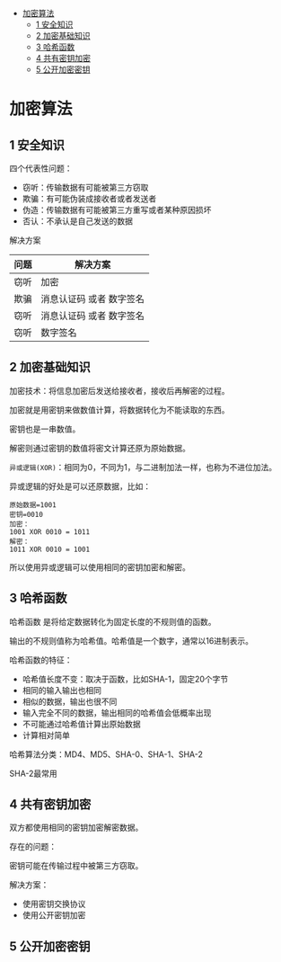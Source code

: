 - [加密算法](#%e5%8a%a0%e5%af%86%e7%ae%97%e6%b3%95)
  - [1 安全知识](#1-%e5%ae%89%e5%85%a8%e7%9f%a5%e8%af%86)
  - [2 加密基础知识](#2-%e5%8a%a0%e5%af%86%e5%9f%ba%e7%a1%80%e7%9f%a5%e8%af%86)
  - [3 哈希函数](#3-%e5%93%88%e5%b8%8c%e5%87%bd%e6%95%b0)
  - [4 共有密钥加密](#4-%e5%85%b1%e6%9c%89%e5%af%86%e9%92%a5%e5%8a%a0%e5%af%86)
  - [5 公开加密密钥](#5-%e5%85%ac%e5%bc%80%e5%8a%a0%e5%af%86%e5%af%86%e9%92%a5)

# 加密算法

## 1 安全知识

四个代表性问题：

- 窃听：传输数据有可能被第三方窃取
- 欺骗：有可能伪装成接收者或者发送者
- 伪造：传输数据有可能被第三方重写或者某种原因损坏
- 否认：不承认是自己发送的数据

解决方案

| 问题  | 解决方案  |
|---|---|
| 窃听  | 加密  |
| 欺骗  | 消息认证码 或者 数字签名  |
| 窃听  | 消息认证码 或者 数字签名  |
| 窃听  | 数字签名  |

## 2 加密基础知识

加密技术：将信息加密后发送给接收者，接收后再解密的过程。

加密就是用密钥来做数值计算，将数据转化为不能读取的东西。

密钥也是一串数值。

解密则通过密钥的数值将密文计算还原为原始数据。

`异或逻辑(XOR)`：相同为0，不同为1，与二进制加法一样，也称为不进位加法。

异或逻辑的好处是可以还原数据，比如：

```
原始数据=1001
密钥=0010
加密：
1001 XOR 0010 = 1011
解密：
1011 XOR 0010 = 1001
```

所以使用异或逻辑可以使用相同的密钥加密和解密。

## 3 哈希函数

哈希函数 是将给定数据转化为固定长度的不规则值的函数。

输出的不规则值称为哈希值。哈希值是一个数字，通常以16进制表示。

哈希函数的特征：

- 哈希值长度不变：取决于函数，比如SHA-1，固定20个字节
- 相同的输入输出也相同
- 相似的数据，输出也很不同
- 输入完全不同的数据，输出相同的哈希值会低概率出现
- 不可能通过哈希值计算出原始数据
- 计算相对简单

哈希算法分类：MD4、MD5、SHA-0、SHA-1、SHA-2

SHA-2最常用

## 4 共有密钥加密

双方都使用相同的密钥加密解密数据。

存在的问题：

密钥可能在传输过程中被第三方窃取。

解决方案：

- 使用密钥交换协议
- 使用公开密钥加密

## 5 公开加密密钥


